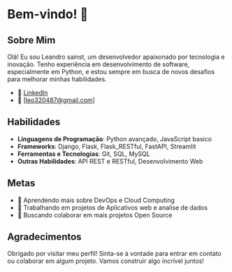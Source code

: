 <!-- Título do seu perfil -->
# Bem-vindo! 👋

<!-- Seção sobre você -->
## Sobre Mim

<!-- Adicione uma breve descrição sobre quem você é, seu background e interesses -->
Olá! Eu sou Leandro sainst, um desenvolvedor apaixonado por tecnologia e inovação. Tenho experiência em desenvolvimento de software, especialmente em Python, e estou sempre em busca de novos desafios para melhorar minhas habilidades.

<!-- Links para redes sociais e contatos -->
- 💼 [LinkedIn](https://www.linkedin.com/in/leandro-soares-46610b25b?utm_source=share&utm_campaign=share_via&utm_content=profile&utm_medium=android_app)
- 📧 [leo320487@gmail.com]


<!-- Seção de habilidades -->
## Habilidades

<!-- Liste suas principais habilidades e tecnologias que você domina -->
- **Linguagens de Programação**: Python avançado, JavaScript basico
- **Frameworks**: Django, Flask, Flask_RESTful, FastAPI, Streamlit
- **Ferramentas e Tecnologias**: Git, SQL, MySQL
- **Outras Habilidades**: API REST e RESTful, Desenvolvimento Web

<!-- Seção de projetos
## Projetos -->

<!-- Destaque alguns projetos importantes que você trabalhou, incluindo links para os repositórios 
### [Projeto 1](https://github.com/seu-usuario/projeto1)
- Descrição breve do projeto
- Tecnologias usadas: Python, Flask, PostgreSQL

### [Projeto 2](https://github.com/seu-usuario/projeto2)
- Descrição breve do projeto
- Tecnologias usadas: JavaScript, React, Node.js

### [Projeto 3](https://github.com/seu-usuario/projeto3)
- Descrição breve do projeto
- Tecnologias usadas: Python, TensorFlow, OpenCV -->

<!-- Seção de contribuições 
## Contribuições -->

<!-- Mostre como você tem contribuído para a comunidade de código aberto
- Contribuidor ativo para o [Projeto Open Source](https://github.com/projeto-open-source)
- Autor de diversos tutoriais e artigos técnicos no [Medium](https://medium.com/@seu-usuario) -->

<!-- Seção de estatísticas do GitHub 
## Estatísticas do GitHub-->

<!-- Widgets para mostrar suas estatísticas do GitHub 
![Estatísticas do GitHub de Seu Nome](https://github-readme-stats.vercel.app/api?username=seu-usuario&show_icons=true&theme=radical)
![Linguagens mais usadas](https://github-readme-stats.vercel.app/api/top-langs/?username=seu-usuario&layout=compact&theme=radical)-->

<!-- Seção de metas -->
## Metas

<!-- Liste algumas de suas metas e objetivos futuros como desenvolvedor -->
- 🌱 Aprendendo mais sobre DevOps e Cloud Computing
- 🔭 Trabalhando em projetos de Aplicativos web e analise de dados
- 🤝 Buscando colaborar em mais projetos Open Source

<!-- Seção de agradecimentos -->
## Agradecimentos

<!-- Agradeça a todos que contribuíram para seu crescimento e desenvolvimento -->
Obrigado por visitar meu perfil! Sinta-se à vontade para entrar em contato ou colaborar em algum projeto. Vamos construir algo incrível juntos!

<!-- Links úteis 
## Links Úteis
